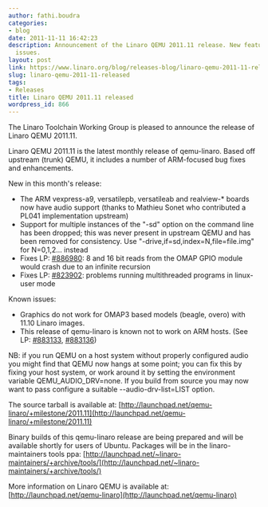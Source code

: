 ```yaml
---
author: fathi.boudra
categories:
- blog
date: 2011-11-11 16:42:23
description: Announcement of the Linaro QEMU 2011.11 release. New features and known
  issues.
layout: post
link: https://www.linaro.org/blog/releases-blog/linaro-qemu-2011-11-released/
slug: linaro-qemu-2011-11-released
tags:
- Releases
title: Linaro QEMU 2011.11 released
wordpress_id: 866
---
```


The Linaro Toolchain Working Group is pleased to announce the
release of Linaro QEMU 2011.11.

Linaro QEMU 2011.11 is the latest monthly release of
qemu-linaro. Based off upstream (trunk) QEMU, it includes a
number of ARM-focused bug fixes and enhancements.

New in this month's release:

- The ARM vexpress-a9, versatilepb, versatileab and realview-*
boards now have audio support (thanks to Mathieu Sonet who
contributed a PL041 implementation upstream)
- Support for multiple instances of the "-sd" option on the
command line has been dropped; this was never present in
upstream QEMU and has been removed for consistency. Use
"-drive,if=sd,index=N,file=file.img" for N=0,1,2... instead
- Fixes LP: [#886980](http://launchpad.net/bugs/886980): 8 and 16 bit reads from the OMAP GPIO module
would crash due to an infinite recursion
- Fixes LP: [#823902](http://launchpad.net/bugs/823902): problems running multithreaded programs in
linux-user mode

Known issues:
- Graphics do not work for OMAP3 based models (beagle, overo)
with 11.10 Linaro images.
- This release of qemu-linaro is known not to work on ARM hosts.
(See LP: [#883133](http://launchpad.net/bugs/883133), [#883136](http://launchpad.net/bugs/883136))

NB: if you run QEMU on a host system without properly configured
audio you might find that QEMU now hangs at some point; you can
fix this by fixing your host system, or work around it by setting
the environment variable QEMU_AUDIO_DRV=none.
If you build from source you may now want to pass configure
a suitable --audio-drv-list=LIST option.

The source tarball is available at:
[http://launchpad.net/qemu-linaro/+milestone/2011.11](http://launchpad.net/qemu-linaro/+milestone/2011.11)

Binary builds of this qemu-linaro release are being prepared and
will be available shortly for users of Ubuntu. Packages will be in
the linaro-maintainers tools ppa:
[http://launchpad.net/~linaro-maintainers/+archive/tools/](http://launchpad.net/~linaro-maintainers/+archive/tools/)

More information on Linaro QEMU is available at:
[http://launchpad.net/qemu-linaro](http://launchpad.net/qemu-linaro)